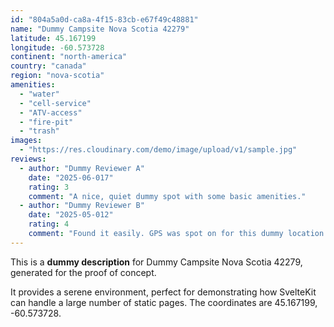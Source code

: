 ```yaml
---
id: "804a5a0d-ca8a-4f15-83cb-e67f49c48881"
name: "Dummy Campsite Nova Scotia 42279"
latitude: 45.167199
longitude: -60.573728
continent: "north-america"
country: "canada"
region: "nova-scotia"
amenities:
  - "water"
  - "cell-service"
  - "ATV-access"
  - "fire-pit"
  - "trash"
images:
  - "https://res.cloudinary.com/demo/image/upload/v1/sample.jpg"
reviews:
  - author: "Dummy Reviewer A"
    date: "2025-06-017"
    rating: 3
    comment: "A nice, quiet dummy spot with some basic amenities."
  - author: "Dummy Reviewer B"
    date: "2025-05-012"
    rating: 4
    comment: "Found it easily. GPS was spot on for this dummy location."
---
```


This is a **dummy description** for Dummy Campsite Nova Scotia 42279, generated for the proof of concept.

It provides a serene environment, perfect for demonstrating how SvelteKit can handle a large number of static pages. The coordinates are 45.167199, -60.573728.
